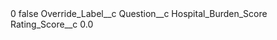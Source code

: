<?xml version="1.0" encoding="UTF-8"?>
<CustomMetadata xmlns="http://soap.sforce.com/2006/04/metadata" xmlns:xsi="http://www.w3.org/2001/XMLSchema-instance" xmlns:xsd="http://www.w3.org/2001/XMLSchema">
    <label>0</label>
    <protected>false</protected>
    <values>
        <field>Override_Label__c</field>
        <value xsi:nil="true"/>
    </values>
    <values>
        <field>Question__c</field>
        <value xsi:type="xsd:string">Hospital_Burden_Score</value>
    </values>
    <values>
        <field>Rating_Score__c</field>
        <value xsi:type="xsd:double">0.0</value>
    </values>
</CustomMetadata>
